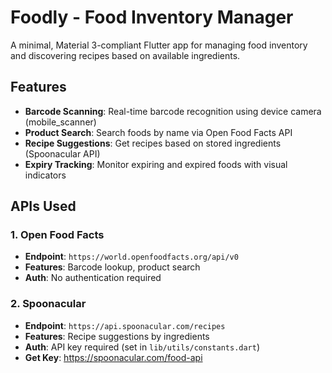 # Foodly - Food Inventory Manager

A minimal, Material 3-compliant Flutter app for managing food inventory and discovering recipes based on available ingredients.

## Features

-  **Barcode Scanning**: Real-time barcode recognition using device camera (mobile_scanner)
-  **Product Search**: Search foods by name via Open Food Facts API
-  **Recipe Suggestions**: Get recipes based on stored ingredients (Spoonacular API)
-  **Expiry Tracking**: Monitor expiring and expired foods with visual indicators

## APIs Used

### 1. Open Food Facts
- **Endpoint**: `https://world.openfoodfacts.org/api/v0`
- **Features**: Barcode lookup, product search
- **Auth**: No authentication required

### 2. Spoonacular
- **Endpoint**: `https://api.spoonacular.com/recipes`
- **Features**: Recipe suggestions by ingredients
- **Auth**: API key required (set in `lib/utils/constants.dart`)
- **Get Key**: https://spoonacular.com/food-api

